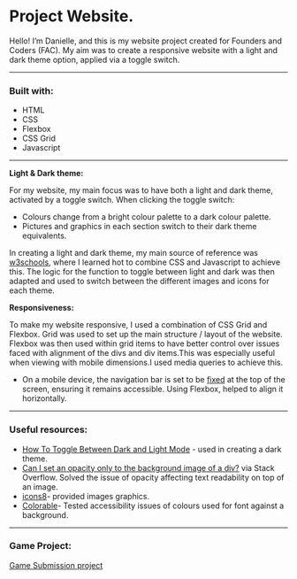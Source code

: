 # Project Website.
Hello! I’m Danielle, and this is my website project created for Founders and Coders (FAC). My aim was to create a responsive website with a light and dark theme option, applied via a toggle switch.

---

### Built with:
- HTML
- CSS
- Flexbox
- CSS Grid
- Javascript

---

**Light & Dark theme:**

For my website, my main focus was to have both a light and dark theme, activated by a toggle switch. When clicking the toggle switch:

- Colours change from a bright colour palette to a dark colour palette.
- Pictures and graphics in each section switch to their dark theme equivalents.

In creating a light and dark theme, my main source of reference was [w3schools](https://www.w3schools.com/howto/howto_js_toggle_dark_mode.asp), where I learned hot to combine CSS and Javascript to achieve this. The logic for the function to toggle between light and dark was then adapted and used to switch between the different images and icons for each theme. 

**Responsiveness:** 

To make my website responsive, I used a combination of CSS Grid and Flexbox. Grid was used to set up the main structure / layout of the website. Flexbox was then used within grid items to have better control over issues faced with alignment of the divs and div items.This was especially useful when viewing with mobile dimensions.I used media queries to achieve this. 

- On a mobile device, the navigation bar is set to be [fixed](https://www.w3schools.com/css/css_navbar_horizontal.asp) at the top of the screen, ensuring it remains accessible. Using Flexbox, helped to align it horizontally. 

---

### Useful resources:

- [How To Toggle Between Dark and Light Mode](https://www.w3schools.com/howto/howto_js_toggle_dark_mode.asp) - used in creating a dark theme.
- [Can I set an opacity only to the background image of a div?](https://stackoverflow.com/questions/7241341/can-i-set-an-opacity-only-to-the-background-image-of-a-div) via Stack Overflow. Solved the issue of opacity affecting text readability on top of an image.  
- [icons8](https://icons8.com/)- provided images graphics.
- [Colorable](https://colorable.jxnblk.com/)- Tested accessibility issues of colours used for font against a background. 

-----

### Game Project:

[Game Submission project](https://github.com/FACapplicants/summer2024/tree/main/users/Danielle%26JackGame/Simon%20game%20Vanilla)